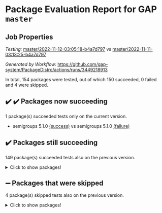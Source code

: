 # Package Evaluation Report for GAP `master`

## Job Properties

*Testing:* [master/2022-11-12-03:05:18-b4a7d797](https://github.com/gap-system/PackageDistro/blob/data/reports/master/2022-11-12-03:05:18-b4a7d797) vs [master/2022-11-11-03:13:25-b4a7d797](https://github.com/gap-system/PackageDistro/blob/data/reports/master/2022-11-11-03:13:25-b4a7d797)

*Generated by Workflow:* https://github.com/gap-system/PackageDistro/actions/runs/3449218913

In total, 154 packages were tested, out of which 150 succeeded, 0 failed and 4 were skipped.

## :heavy_check_mark: :heavy_check_mark: Packages now succeeding

1 package(s) succeeded tests only on the current version.
- semigroups 5.1.0 [(success)](https://github.com/gap-system/PackageDistro/actions/runs/3449218913/jobs/5757023075) vs semigroups 5.1.0 [(failure)](https://github.com/gap-system/PackageDistro/actions/runs/3442062972/jobs/5742385327)

## :heavy_check_mark: Packages still succeeding

149 package(s) succeeded tests also on the previous version.
<details><summary>Click to show packages!</summary>

- 4ti2interface 2022.09-01 [(success)](https://github.com/gap-system/PackageDistro/actions/runs/3449218913/jobs/5757018862)
- ace 5.6.1 [(success)](https://github.com/gap-system/PackageDistro/actions/runs/3449218913/jobs/5757018913)
- aclib 1.3.2 [(success)](https://github.com/gap-system/PackageDistro/actions/runs/3449218913/jobs/5757018949)
- agt 0.3 [(success)](https://github.com/gap-system/PackageDistro/actions/runs/3449218913/jobs/5757018986)
- alnuth 3.2.1 [(success)](https://github.com/gap-system/PackageDistro/actions/runs/3449218913/jobs/5757019034)
- anupq 3.2.6 [(success)](https://github.com/gap-system/PackageDistro/actions/runs/3449218913/jobs/5757019069)
- atlasrep 2.1.6 [(success)](https://github.com/gap-system/PackageDistro/actions/runs/3449218913/jobs/5757019100)
- autodoc 2022.10.20 [(success)](https://github.com/gap-system/PackageDistro/actions/runs/3449218913/jobs/5757019129)
- automata 1.15 [(success)](https://github.com/gap-system/PackageDistro/actions/runs/3449218913/jobs/5757019176)
- automgrp 1.3.2 [(success)](https://github.com/gap-system/PackageDistro/actions/runs/3449218913/jobs/5757019203)
- autpgrp 1.11 [(success)](https://github.com/gap-system/PackageDistro/actions/runs/3449218913/jobs/5757019231)
- cap 2022.11-11 [(success)](https://github.com/gap-system/PackageDistro/actions/runs/3449218913/jobs/5757019249)
- caratinterface 2.3.4 [(success)](https://github.com/gap-system/PackageDistro/actions/runs/3449218913/jobs/5757019274)
- cddinterface 2022.11.01 [(success)](https://github.com/gap-system/PackageDistro/actions/runs/3449218913/jobs/5757019294)
- circle 1.6.5 [(success)](https://github.com/gap-system/PackageDistro/actions/runs/3449218913/jobs/5757019320)
- classicpres 1.22 [(success)](https://github.com/gap-system/PackageDistro/actions/runs/3449218913/jobs/5757019336)
- cohomolo 1.6.10 [(success)](https://github.com/gap-system/PackageDistro/actions/runs/3449218913/jobs/5757019346)
- congruence 1.2.4 [(success)](https://github.com/gap-system/PackageDistro/actions/runs/3449218913/jobs/5757019371)
- corelg 1.56 [(success)](https://github.com/gap-system/PackageDistro/actions/runs/3449218913/jobs/5757019383)
- crime 1.6 [(success)](https://github.com/gap-system/PackageDistro/actions/runs/3449218913/jobs/5757019408)
- crisp 1.4.5 [(success)](https://github.com/gap-system/PackageDistro/actions/runs/3449218913/jobs/5757019435)
- crypting 0.10.4 [(success)](https://github.com/gap-system/PackageDistro/actions/runs/3449218913/jobs/5757019462)
- cryst 4.1.25 [(success)](https://github.com/gap-system/PackageDistro/actions/runs/3449218913/jobs/5757019482)
- crystcat 1.1.10 [(success)](https://github.com/gap-system/PackageDistro/actions/runs/3449218913/jobs/5757019504)
- ctbllib 1.3.4 [(success)](https://github.com/gap-system/PackageDistro/actions/runs/3449218913/jobs/5757019528)
- cubefree 1.19 [(success)](https://github.com/gap-system/PackageDistro/actions/runs/3449218913/jobs/5757019547)
- curlinterface 2.3.1 [(success)](https://github.com/gap-system/PackageDistro/actions/runs/3449218913/jobs/5757019563)
- cvec 2.7.6 [(success)](https://github.com/gap-system/PackageDistro/actions/runs/3449218913/jobs/5757019584)
- datastructures 0.3.0 [(success)](https://github.com/gap-system/PackageDistro/actions/runs/3449218913/jobs/5757019614)
- deepthought 1.0.6 [(success)](https://github.com/gap-system/PackageDistro/actions/runs/3449218913/jobs/5757019641)
- design 1.7 [(success)](https://github.com/gap-system/PackageDistro/actions/runs/3449218913/jobs/5757019671)
- difsets 2.3.1 [(success)](https://github.com/gap-system/PackageDistro/actions/runs/3449218913/jobs/5757019702)
- digraphs 1.6.0 [(success)](https://github.com/gap-system/PackageDistro/actions/runs/3449218913/jobs/5757019738)
- edim 1.3.6 [(success)](https://github.com/gap-system/PackageDistro/actions/runs/3449218913/jobs/5757019781)
- example 4.3.2 [(success)](https://github.com/gap-system/PackageDistro/actions/runs/3449218913/jobs/5757019825)
- examplesforhomalg 2022.10-01 [(success)](https://github.com/gap-system/PackageDistro/actions/runs/3449218913/jobs/5757019868)
- factint 1.6.3 [(success)](https://github.com/gap-system/PackageDistro/actions/runs/3449218913/jobs/5757019912)
- ferret 1.0.9 [(success)](https://github.com/gap-system/PackageDistro/actions/runs/3449218913/jobs/5757019943)
- fga 1.4.0 [(success)](https://github.com/gap-system/PackageDistro/actions/runs/3449218913/jobs/5757019985)
- fining 1.5.1 [(success)](https://github.com/gap-system/PackageDistro/actions/runs/3449218913/jobs/5757020032)
- float 1.0.3 [(success)](https://github.com/gap-system/PackageDistro/actions/runs/3449218913/jobs/5757020072)
- format 1.4.3 [(success)](https://github.com/gap-system/PackageDistro/actions/runs/3449218913/jobs/5757020114)
- forms 1.2.9 [(success)](https://github.com/gap-system/PackageDistro/actions/runs/3449218913/jobs/5757020188)
- fplsa 1.2.5 [(success)](https://github.com/gap-system/PackageDistro/actions/runs/3449218913/jobs/5757020235)
- fr 2.4.11 [(success)](https://github.com/gap-system/PackageDistro/actions/runs/3449218913/jobs/5757020275)
- francy 1.2.5 [(success)](https://github.com/gap-system/PackageDistro/actions/runs/3449218913/jobs/5757020322)
- fwtree 1.3 [(success)](https://github.com/gap-system/PackageDistro/actions/runs/3449218913/jobs/5757020372)
- gapdoc 1.6.6 [(success)](https://github.com/gap-system/PackageDistro/actions/runs/3449218913/jobs/5757020422)
- gauss 2022.11-01 [(success)](https://github.com/gap-system/PackageDistro/actions/runs/3449218913/jobs/5757020470)
- gaussforhomalg 2022.08-03 [(success)](https://github.com/gap-system/PackageDistro/actions/runs/3449218913/jobs/5757020509)
- gbnp 1.0.5 [(success)](https://github.com/gap-system/PackageDistro/actions/runs/3449218913/jobs/5757020556)
- generalizedmorphismsforcap 2022.11-01 [(success)](https://github.com/gap-system/PackageDistro/actions/runs/3449218913/jobs/5757020612)
- genss 1.6.8 [(success)](https://github.com/gap-system/PackageDistro/actions/runs/3449218913/jobs/5757020657)
- gradedmodules 2022.09-02 [(success)](https://github.com/gap-system/PackageDistro/actions/runs/3449218913/jobs/5757020681)
- gradedringforhomalg 2022.10-01 [(success)](https://github.com/gap-system/PackageDistro/actions/runs/3449218913/jobs/5757020705)
- grape 4.8.5 [(success)](https://github.com/gap-system/PackageDistro/actions/runs/3449218913/jobs/5757020737)
- groupoids 1.71 [(success)](https://github.com/gap-system/PackageDistro/actions/runs/3449218913/jobs/5757020774)
- grpconst 2.6.2 [(success)](https://github.com/gap-system/PackageDistro/actions/runs/3449218913/jobs/5757020835)
- guarana 0.96.3 [(success)](https://github.com/gap-system/PackageDistro/actions/runs/3449218913/jobs/5757020883)
- guava 3.17 [(success)](https://github.com/gap-system/PackageDistro/actions/runs/3449218913/jobs/5757020951)
- hap 1.47 [(success)](https://github.com/gap-system/PackageDistro/actions/runs/3449218913/jobs/5757021001)
- hapcryst 0.1.15 [(success)](https://github.com/gap-system/PackageDistro/actions/runs/3449218913/jobs/5757021034)
- hecke 1.5.3 [(success)](https://github.com/gap-system/PackageDistro/actions/runs/3449218913/jobs/5757021071)
- help 3.5 [(success)](https://github.com/gap-system/PackageDistro/actions/runs/3449218913/jobs/5757021112)
- homalg 2022.08-04 [(success)](https://github.com/gap-system/PackageDistro/actions/runs/3449218913/jobs/5757021151)
- homalgtocas 2022.11-02 [(success)](https://github.com/gap-system/PackageDistro/actions/runs/3449218913/jobs/5757021196)
- idrel 2.44 [(success)](https://github.com/gap-system/PackageDistro/actions/runs/3449218913/jobs/5757021251)
- images 1.3.1 [(success)](https://github.com/gap-system/PackageDistro/actions/runs/3449218913/jobs/5757021313)
- intpic 0.3.0 [(success)](https://github.com/gap-system/PackageDistro/actions/runs/3449218913/jobs/5757021361)
- io 4.8.0 [(success)](https://github.com/gap-system/PackageDistro/actions/runs/3449218913/jobs/5757021416)
- io_forhomalg 2022.11-01 [(success)](https://github.com/gap-system/PackageDistro/actions/runs/3449218913/jobs/5757021469)
- irredsol 1.4.3 [(success)](https://github.com/gap-system/PackageDistro/actions/runs/3449218913/jobs/5757021511)
- json 2.1.1 [(success)](https://github.com/gap-system/PackageDistro/actions/runs/3449218913/jobs/5757021563)
- jupyterkernel 1.4.1 [(success)](https://github.com/gap-system/PackageDistro/actions/runs/3449218913/jobs/5757021613)
- jupyterviz 1.5.6 [(success)](https://github.com/gap-system/PackageDistro/actions/runs/3449218913/jobs/5757021647)
- kan 1.34 [(success)](https://github.com/gap-system/PackageDistro/actions/runs/3449218913/jobs/5757021684)
- kbmag 1.5.10 [(success)](https://github.com/gap-system/PackageDistro/actions/runs/3449218913/jobs/5757021710)
- laguna 3.9.5 [(success)](https://github.com/gap-system/PackageDistro/actions/runs/3449218913/jobs/5757021744)
- liealgdb 2.2.1 [(success)](https://github.com/gap-system/PackageDistro/actions/runs/3449218913/jobs/5757021781)
- liepring 2.8 [(success)](https://github.com/gap-system/PackageDistro/actions/runs/3449218913/jobs/5757021818)
- liering 2.4.2 [(success)](https://github.com/gap-system/PackageDistro/actions/runs/3449218913/jobs/5757021859)
- linearalgebraforcap 2022.11-07 [(success)](https://github.com/gap-system/PackageDistro/actions/runs/3449218913/jobs/5757021883)
- localizeringforhomalg 2022.09-01 [(success)](https://github.com/gap-system/PackageDistro/actions/runs/3449218913/jobs/5757021916)
- loops 3.4.2 [(success)](https://github.com/gap-system/PackageDistro/actions/runs/3449218913/jobs/5757021950)
- lpres 1.0.3 [(success)](https://github.com/gap-system/PackageDistro/actions/runs/3449218913/jobs/5757021978)
- majoranaalgebras 1.5 [(success)](https://github.com/gap-system/PackageDistro/actions/runs/3449218913/jobs/5757022025)
- mapclass 1.4.6 [(success)](https://github.com/gap-system/PackageDistro/actions/runs/3449218913/jobs/5757022049)
- matgrp 0.70 [(success)](https://github.com/gap-system/PackageDistro/actions/runs/3449218913/jobs/5757022083)
- matricesforhomalg 2022.11-02 [(success)](https://github.com/gap-system/PackageDistro/actions/runs/3449218913/jobs/5757022114)
- modisom 2.5.3 [(success)](https://github.com/gap-system/PackageDistro/actions/runs/3449218913/jobs/5757022144)
- modulepresentationsforcap 2022.11-02 [(success)](https://github.com/gap-system/PackageDistro/actions/runs/3449218913/jobs/5757022176)
- modules 2022.09-01 [(success)](https://github.com/gap-system/PackageDistro/actions/runs/3449218913/jobs/5757022204)
- monoidalcategories 2022.11-02 [(success)](https://github.com/gap-system/PackageDistro/actions/runs/3449218913/jobs/5757022227)
- nconvex 2022.09-01 [(success)](https://github.com/gap-system/PackageDistro/actions/runs/3449218913/jobs/5757022254)
- nilmat 1.4.2 [(success)](https://github.com/gap-system/PackageDistro/actions/runs/3449218913/jobs/5757022289)
- nock 1.5 [(success)](https://github.com/gap-system/PackageDistro/actions/runs/3449218913/jobs/5757022312)
- normalizinterface 1.3.5 [(success)](https://github.com/gap-system/PackageDistro/actions/runs/3449218913/jobs/5757022340)
- nq 2.5.9 [(success)](https://github.com/gap-system/PackageDistro/actions/runs/3449218913/jobs/5757022372)
- numericalsgps 1.3.1 [(success)](https://github.com/gap-system/PackageDistro/actions/runs/3449218913/jobs/5757022396)
- openmath 11.5.1 [(success)](https://github.com/gap-system/PackageDistro/actions/runs/3449218913/jobs/5757022424)
- orb 4.9.0 [(success)](https://github.com/gap-system/PackageDistro/actions/runs/3449218913/jobs/5757022447)
- packagemanager 1.3.2 [(success)](https://github.com/gap-system/PackageDistro/actions/runs/3449218913/jobs/5757022480)
- patternclass 2.4.3 [(success)](https://github.com/gap-system/PackageDistro/actions/runs/3449218913/jobs/5757022503)
- permut 2.0.4 [(success)](https://github.com/gap-system/PackageDistro/actions/runs/3449218913/jobs/5757022524)
- polenta 1.3.10 [(success)](https://github.com/gap-system/PackageDistro/actions/runs/3449218913/jobs/5757022561)
- polymaking 0.8.6 [(success)](https://github.com/gap-system/PackageDistro/actions/runs/3449218913/jobs/5757022594)
- primgrp 3.4.2 [(success)](https://github.com/gap-system/PackageDistro/actions/runs/3449218913/jobs/5757022628)
- profiling 2.5.1 [(success)](https://github.com/gap-system/PackageDistro/actions/runs/3449218913/jobs/5757022648)
- qpa 1.34 [(success)](https://github.com/gap-system/PackageDistro/actions/runs/3449218913/jobs/5757022673)
- quagroup 1.8.3 [(success)](https://github.com/gap-system/PackageDistro/actions/runs/3449218913/jobs/5757022695)
- radiroot 2.9 [(success)](https://github.com/gap-system/PackageDistro/actions/runs/3449218913/jobs/5757022714)
- rcwa 4.7.0 [(success)](https://github.com/gap-system/PackageDistro/actions/runs/3449218913/jobs/5757022746)
- rds 1.8 [(success)](https://github.com/gap-system/PackageDistro/actions/runs/3449218913/jobs/5757022775)
- recog 1.4.2 [(success)](https://github.com/gap-system/PackageDistro/actions/runs/3449218913/jobs/5757022802)
- repndecomp 1.2.1 [(success)](https://github.com/gap-system/PackageDistro/actions/runs/3449218913/jobs/5757022841)
- repsn 3.1.0 [(success)](https://github.com/gap-system/PackageDistro/actions/runs/3449218913/jobs/5757022880)
- resclasses 4.7.3 [(success)](https://github.com/gap-system/PackageDistro/actions/runs/3449218913/jobs/5757022925)
- ringsforhomalg 2022.11-01 [(success)](https://github.com/gap-system/PackageDistro/actions/runs/3449218913/jobs/5757022966)
- sco 2022.09-01 [(success)](https://github.com/gap-system/PackageDistro/actions/runs/3449218913/jobs/5757023002)
- scscp 2.3.1 [(success)](https://github.com/gap-system/PackageDistro/actions/runs/3449218913/jobs/5757023042)
- sglppow 2.3 [(success)](https://github.com/gap-system/PackageDistro/actions/runs/3449218913/jobs/5757023120)
- sgpviz 0.999.5 [(success)](https://github.com/gap-system/PackageDistro/actions/runs/3449218913/jobs/5757023159)
- simpcomp 2.1.14 [(success)](https://github.com/gap-system/PackageDistro/actions/runs/3449218913/jobs/5757023197)
- singular 2022.09.23 [(success)](https://github.com/gap-system/PackageDistro/actions/runs/3449218913/jobs/5757023261)
- sla 1.5.3 [(success)](https://github.com/gap-system/PackageDistro/actions/runs/3449218913/jobs/5757023305)
- smallgrp 1.5.1 [(success)](https://github.com/gap-system/PackageDistro/actions/runs/3449218913/jobs/5757023344)
- smallsemi 0.6.13 [(success)](https://github.com/gap-system/PackageDistro/actions/runs/3449218913/jobs/5757023393)
- sonata 2.9.5 [(success)](https://github.com/gap-system/PackageDistro/actions/runs/3449218913/jobs/5757023442)
- sophus 1.27 [(success)](https://github.com/gap-system/PackageDistro/actions/runs/3449218913/jobs/5757023491)
- spinsym 1.5.2 [(success)](https://github.com/gap-system/PackageDistro/actions/runs/3449218913/jobs/5757023534)
- standardff 0.9.4 [(success)](https://github.com/gap-system/PackageDistro/actions/runs/3449218913/jobs/5757023598)
- symbcompcc 1.3.2 [(success)](https://github.com/gap-system/PackageDistro/actions/runs/3449218913/jobs/5757023674)
- thelma 1.3 [(success)](https://github.com/gap-system/PackageDistro/actions/runs/3449218913/jobs/5757023736)
- tomlib 1.2.9 [(success)](https://github.com/gap-system/PackageDistro/actions/runs/3449218913/jobs/5757023800)
- toolsforhomalg 2022.10-01 [(success)](https://github.com/gap-system/PackageDistro/actions/runs/3449218913/jobs/5757023865)
- toric 1.9.5 [(success)](https://github.com/gap-system/PackageDistro/actions/runs/3449218913/jobs/5757023938)
- toricvarieties 2022.07.13 [(success)](https://github.com/gap-system/PackageDistro/actions/runs/3449218913/jobs/5757024030)
- transgrp 3.6.3 [(success)](https://github.com/gap-system/PackageDistro/actions/runs/3449218913/jobs/5757024119)
- ugaly 4.0.3 [(success)](https://github.com/gap-system/PackageDistro/actions/runs/3449218913/jobs/5757024185)
- unipot 1.5 [(success)](https://github.com/gap-system/PackageDistro/actions/runs/3449218913/jobs/5757024246)
- unitlib 4.1.0 [(success)](https://github.com/gap-system/PackageDistro/actions/runs/3449218913/jobs/5757024294)
- utils 0.77 [(success)](https://github.com/gap-system/PackageDistro/actions/runs/3449218913/jobs/5757024328)
- uuid 0.7 [(success)](https://github.com/gap-system/PackageDistro/actions/runs/3449218913/jobs/5757024365)
- walrus 0.9991 [(success)](https://github.com/gap-system/PackageDistro/actions/runs/3449218913/jobs/5757024417)
- wedderga 4.10.2 [(success)](https://github.com/gap-system/PackageDistro/actions/runs/3449218913/jobs/5757024470)
- xmod 2.88 [(success)](https://github.com/gap-system/PackageDistro/actions/runs/3449218913/jobs/5757024544)
- xmodalg 1.22 [(success)](https://github.com/gap-system/PackageDistro/actions/runs/3449218913/jobs/5757024620)
- yangbaxter 0.10.1 [(success)](https://github.com/gap-system/PackageDistro/actions/runs/3449218913/jobs/5757024675)
- zeromqinterface 0.14 [(success)](https://github.com/gap-system/PackageDistro/actions/runs/3449218913/jobs/5757024726)
</details>

## :heavy_minus_sign: Packages that were skipped

4 package(s) skipped tests also on the previous version.
<details><summary>Click to show packages!</summary>

- browse 1.8.18 [(skipped)](https://github.com/gap-system/PackageDistro/actions/runs/3449218913/jobs/5756944969)
- itc 1.5.1 [(skipped)](https://github.com/gap-system/PackageDistro/actions/runs/3449218913/jobs/5756944969)
- polycyclic 2.16 [(skipped)](https://github.com/gap-system/PackageDistro/actions/runs/3449218913/jobs/5756944969)
- xgap 4.31 [(skipped)](https://github.com/gap-system/PackageDistro/actions/runs/3449218913/jobs/5756944969)
</details>

